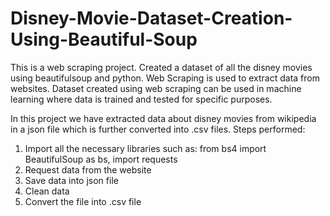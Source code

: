 # Disney-Movie-Dataset-Creation-Using-Beautiful-Soup
This is a web scraping project. Created a dataset of all the disney movies using beautifulsoup and python.
Web Scraping is used to extract data from websites.
Dataset created using web scraping can be used in machine learning where data is trained and tested for specific purposes.

In this project we have extracted data about disney movies from wikipedia in a json file which is further converted into .csv files.
Steps performed:
1. Import all the necessary libraries such as:
   from bs4 import BeautifulSoup as bs, 
   import requests
2. Request data from the website
3. Save data into json file
4. Clean data
5. Convert the file into .csv file
